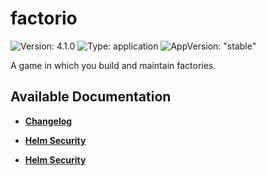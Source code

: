 # factorio

![Version: 4.1.0](https://img.shields.io/badge/Version-4.1.0-informational?style=flat-square) ![Type: application](https://img.shields.io/badge/Type-application-informational?style=flat-square) ![AppVersion: "stable"](https://img.shields.io/badge/AppVersion-"stable"-informational?style=flat-square)

A game in which you build and maintain factories.

## Available Documentation

- [**Changelog**](CHANGELOG)

- [**Helm Security**](container-security)

- [**Helm Security**](helm-security)

